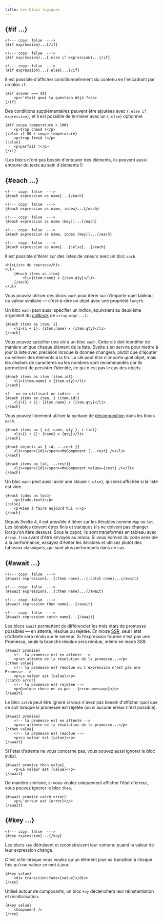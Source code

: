 ```yaml
---
title: Les blocs logiques
---
```


## {#if ...}

```svelte
<!--- copy: false  --->
{#if expression}...{/if}
```

```svelte
<!--- copy: false  --->
{#if expression}...{:else if expression}...{/if}
```

```svelte
<!--- copy: false  --->
{#if expression}...{:else}...{/if}
```

Il est possible d'afficher conditionnellement du contenu en l'encadrant par un bloc `if`.

```svelte
{#if answer === 42}
	<p>c'était quoi la question déjà ?</p>
{/if}
```

Des conditions supplémentaires peuvent être ajoutées avec `{:else if expression}`, et il est possible de terminer avec un `{:else}` optionnel.

```svelte
{#if soupe.temperature > 100}
	<p>trop chaud !</p>
{:else if 80 > soupe.temperature}
	<p>trop froid !</p>
{:else}
	<p>parfait !</p>
{/if}
```

(Les blocs n'ont pas besoin d'entourer des éléments, ils peuvent aussi entourer du texte au sein d'éléments !)

## {#each ...}

```svelte
<!--- copy: false  --->
{#each expression as name}...{/each}
```

```svelte
<!--- copy: false  --->
{#each expression as name, index}...{/each}
```

```svelte
<!--- copy: false  --->
{#each expression as name (key)}...{/each}
```

```svelte
<!--- copy: false  --->
{#each expression as name, index (key)}...{/each}
```

```svelte
<!--- copy: false  --->
{#each expression as name}...{:else}...{/each}
```

Il est possible d'itérer sur des listes de valeurs avec un bloc `each`.

```svelte
<h1>Liste de courses</h1>
<ul>
	{#each items as item}
		<li>{item.name} x {item.qty}</li>
	{/each}
</ul>
```

Vous pouvez utiliser des blocs `each` pour itérer sur n'importe quel tableau ou valeur similaire — c'est-à-dire un objet avec une propriété `length`.

Un bloc `each` peut aussi spécifier un _indice_, équivalent au deuxième argument du <span class="vo">[callback](/docs/development#callback)</span> de `array.map(...)`:

```svelte
{#each items as item, i}
	<li>{i + 1}: {item.name} x {item.qty}</li>
{/each}
```

Vous pouvez spécifier une _clé_ à un bloc `each`. Cette clé doit identifier de manière unique chaque élément de la liste. Svelte s'en servira pour mettre à jour la liste avec précision lorsque la donnée changera, plutôt que d'ajouter ou enlever des éléments à la fin. La clé peut être n'importe quel objet, mais les chaînes de caractères ou les nombres sont recommandés car ils permettent de persister l'identité, ce qui n'est pas le cas des objets.

```svelte
{#each items as item (item.id)}
	<li>{item.name} x {item.qty}</li>
{/each}

<!-- ou en utilisant un indice -->
{#each items as item, i (item.id)}
	<li>{i + 1}: {item.name} x {item.qty}</li>
{/each}
```

Vous pouvez librement utiliser la syntaxe de [décomposition](https://developer.mozilla.org/fr/docs/Web/JavaScript/Reference/Operators/Destructuring_assignment) dans les blocs `each`.

```svelte
{#each items as { id, name, qty }, i (id)}
	<li>{i + 1}: {name} x {qty}</li>
{/each}

{#each objects as { id, ...rest }}
	<li><span>{id}</span><MyComponent {...rest} /></li>
{/each}

{#each items as [id, ...rest]}
	<li><span>{id}</span><MyComponent values={rest} /></li>
{/each}
```

Un bloc `each` peut aussi avoir une clause `{:else}`, qui sera affichée si la liste est vide.

```svelte
{#each todos as todo}
	<p>{todo.text}</p>
{:else}
	<p>Rien à faire aujourd'hui !</p>
{/each}
```

Depuis Svelte 4, il est possible d'itérer sur les itérables comme `Map` ou `Set`. Les itérables doivent êtres finis et statiques (ils ne doivent pas changer lorsqu'on itère dessus). Sous le capot, ils sont transformés en tableau avec `Array.from` avant d'être envoyés au rendu. Si vous écrivez du code sensible à la performance, essayez d'éviter les itérables et utilisez plutôt des tableaux classiques, qui sont plus performants dans ce cas.

## {#await ...}

```svelte
<!--- copy: false  --->
{#await expression}...{:then name}...{:catch name}...{/await}
```

```svelte
<!--- copy: false  --->
{#await expression}...{:then name}...{/await}
```

```svelte
<!--- copy: false  --->
{#await expression then name}...{/await}
```

```svelte
<!--- copy: false  --->
{#await expression catch name}...{/await}
```

Les blocs `await` permettent de différencier les trois états de promesse possibles — en attente, résolue ou rejetée. En mode <span class="vo">[SSR](/docs/web#server-side-rendering)</span>, seul l'état d'attente sera rendu sur le serveur.
Si l'expression fournie n'est pas une Promesse, seule la branche résolue sera rendue, même en mode SSR.

```svelte
{#await promise}
	<!-- la promesse est en attente -->
	<p>en attente de la résolution de la promesse...</p>
{:then value}
	<!-- la promesse est résolue ou l'expression n'est pas une Promesse -->
	<p>La valeur est {value}</p>
{:catch error}
	<!-- la promesse est rejetée -->
	<p>Quelque chose ne va pas : {error.message}</p>
{/await}
```

Le bloc `catch` peut être ignoré si vous n'avez pas besoin d'afficher quoi que ce soit lorsque la promesse est rejetée (ou si aucune erreur n'est possible).

```svelte
{#await promise}
	<!-- la promesse est en attente -->
	<p>en attente de la résolution de la promesse...</p>
{:then value}
	<!-- la promesse est résolue -->
	<p>La valeur est {value}</p>
{/await}
```

Si l'état d'attente ne vous concerne pas, vous pouvez aussi ignorer le bloc initial.

```svelte
{#await promise then value}
	<p>La valeur est {value}</p>
{/await}
```

De manière similaire, si vous voulez uniquement afficher l'état d'erreur, vous pouvez ignorer le bloc `then`.

```svelte
{#await promise catch error}
	<p>L'erreur est {error}</p>
{/await}
```

## {#key ...}

```svelte
<!--- copy: false  --->
{#key expression}...{/key}
```

Les blocs `key` détruisent et reconstruisent leur contenu quand la valeur de leur expression change.

C'est utile lorsque vous voulez qu'un élément joue sa transition à chaque fois qu'une valeur se met à jour.

```svelte
{#key value}
	<div transition:fade>{value}</div>
{/key}
```

Utilisé autour de composants, un bloc `key` déclenchera leur réinstantiation et réinitialisation.

```svelte
{#key value}
	<Component />
{/key}
```

